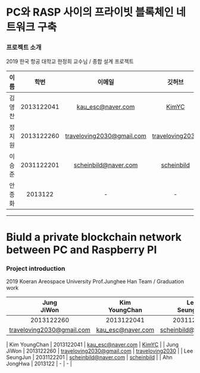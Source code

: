 
# PC와 RASP 사이의 프라이빗 블록체인 네트워크 구축

### 프로젝트 소개

2019 한국 항공 대학교 한정희 교수님 / 종합 설계 프로젝트</b><br>
  
| 이름 | 학번 | 이메일 | 깃허브 |
|:---:|:---:|:---:|:----:|
| 김영찬 | 2013122041 | kau_esc@naver.com | [KimYC](https://github.com/KimYC1223) |
| 정지원 | 2013122260 | traveloving2030@gmail.com | [traveloving2030](https://github.com/traveloving2030) |
| 이승준 | 2031122201 | scheinbild@naver.com | [scheinbild](https://github.com/scheinbild) |
| 안종화 | 2013122 | - | - |

---

# Biuld a private blockchain network between PC and Raspberry PI</b><br>

### Project introduction

2019 Koeran Areospace University Prof.Junghee Han Team / Graduation work

| Jung<br>JiWon | Kim<br>YoungChan| Lee<br>SeungJun | Ahn<br>Jonghwa
|:---:|:---:|:---:|:----:|
| 2013122260 |2013122041 | 2031122201 | 2013122 |
| traveloving2030@gmail.com |kau_esc@naver.com | scheinbild@naver.com | |

| Kim YoungChan | 2013122041 | kau_esc@naver.com | [KimYC](https://github.com/KimYC1223) |
| Jung JiWon | 2013122260 | traveloving2030@gmail.com | [traveloving2030](https://github.com/traveloving2030) |
| Lee SeungJun | 2031122201 | scheinbild@naver.com | [scheinbild](https://github.com/scheinbild) |
| Ahn JongHwa | 2013122 | - | - |

